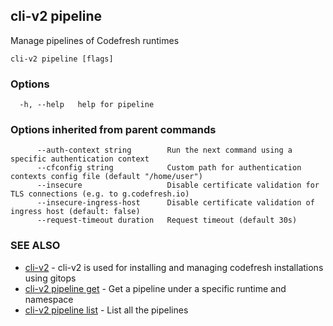 ## cli-v2 pipeline

Manage pipelines of Codefresh runtimes

```
cli-v2 pipeline [flags]
```

### Options

```
  -h, --help   help for pipeline
```

### Options inherited from parent commands

```
      --auth-context string        Run the next command using a specific authentication context
      --cfconfig string            Custom path for authentication contexts config file (default "/home/user")
      --insecure                   Disable certificate validation for TLS connections (e.g. to g.codefresh.io)
      --insecure-ingress-host      Disable certificate validation of ingress host (default: false)
      --request-timeout duration   Request timeout (default 30s)
```

### SEE ALSO

* [cli-v2](cli-v2.md)	 - cli-v2 is used for installing and managing codefresh installations using gitops
* [cli-v2 pipeline get](cli-v2_pipeline_get.md)	 - Get a pipeline under a specific runtime and namespace
* [cli-v2 pipeline list](cli-v2_pipeline_list.md)	 - List all the pipelines

